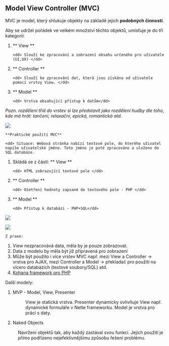 ## Model View Controller (MVC) 

MVC je model, který shlukuje objekty na základě jejich **podobných činností**.   

Aby se udržel pořádek ve velkém množství těchto objektů, umísťuje je do tří kategorií:

1.  ** View **   

		<dd> Slouží ke zpracování a zobrazení obsahu určeného pro uživatele (UI,UX) </dd> 
2.  ** Controller **   

		<dd> Slouží ke zpracování dat, která jsou získána od uživatele pomocí vrstvy View. </dd> 
3.  ** Model **   

		<dd> Vrstva obsahující přístup k datům</dd> 

*Pozn. rozdělení tříd do vrstev si lze představit jako rozdělení hudby dle toho, kde má hrát: tančeni, relaxační, epická, romantická atd.*

   ![](images/MVC-model.png)  

    **Praktické použití MVC**   

	<dd> Situace: Webová stránka nabízí textové pole, do kterého uživatel napíše uživatelské jméno. Toto jméno je poté zpracováno a uloženo do SQL databáze.

1.  Skládá se z částí:
	 ** View **   

		<dd> HTML zobrazující textové pole </dd> 
2.  ** Controller **   

		<dd> Ošetření hodnoty zapsané do textového pole - PHP </dd> 
3.  ** Model **   

		<dd> Přístup k databázi - PHP+SQL</dd> 
   ![](images/MVC-prakticky.png)

  ![](images/MVC-practise.png)

    Z praxe:

1.  View nezpracovává data, měla by je pouze zobrazovat. 
2.  Data z modelu by měla být již připravená pro zobrazení 
3.  Může být použito i více vrstev MVC např. mezi View a Controller -> vrstva pro AJAX, mezi Controller a Model -> překladač pro použití na vícero databázích (textové soubory/SQL) atd.
4.  [Kohana framework pro PHP ](http://techportal.inviqa.com/2010/02/22/scaling-web-applications-with-hmvc/) 

  Další modely:  

1.  MVP - Model, View, Presenter   

	<dd> View je statická vrstva. Presenter dynamicky ovlivňuje View např. dynamické formuláře v Nette frameworku. Model je vrstva pro práci s daty. </dd>
2.  Naked Objects   

   <dd> Navržení objektů tak, aby každý zastával svou funkci. Jejich použití je přímo podřízeno nejefektivnějšímu způsobu řešení problému. </dd>

</dd>